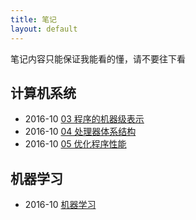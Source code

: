 ```yaml
---
title: 笔记
layout: default
---
```


笔记内容只能保证我能看的懂，请不要往下看

## 计算机系统
- 2016-10 [03 程序的机器级表示](/note/CSAPP-03/)  
- 2016-10 [04 处理器体系结构](/note/CSAPP-04/)  
- 2016-10 [05 优化程序性能](/note/CSAPP-05/)  

## 机器学习
- 2016-10 [机器学习](/note/Machine-Learning/)
